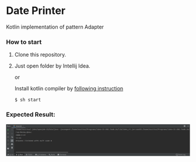 # Date Printer

Kotlin implementation of pattern Adapter

### How to start
1. Clone this repository.
2. Just open folder by Intellij Idea.

      or

    Install kotlin compiler by [following instruction](https://kotlinlang.org/docs/tutorials/command-line.html)

    ```
    $ sh start
    ```

### Expected Result:

![illustration](app.png)
